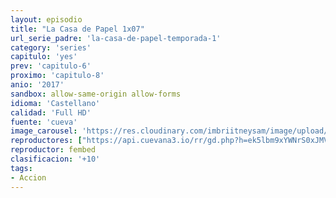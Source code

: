 ```yaml
---
layout: episodio
title: "La Casa de Papel 1x07"
url_serie_padre: 'la-casa-de-papel-temporada-1'
category: 'series'
capitulo: 'yes'
prev: 'capitulo-6'
proximo: 'capitulo-8'
anio: '2017'
sandbox: allow-same-origin allow-forms
idioma: 'Castellano'
calidad: 'Full HD'
fuente: 'cueva'
image_carousel: 'https://res.cloudinary.com/imbriitneysam/image/upload/v1546638640/casa-papel-1-poster-min.jpg'
reproductores: ["https://api.cuevana3.io/rr/gd.php?h=ek5lbm9xYWNrS0xJMVp5b21KREk0dFBLbjVkaHhkRGdrOG1jbnBpUnhhS1ZxbWhpbTViSTdLZlVoM1NHdDVibDNjWnBscXl5MXNuY3A2U0FnN3JGb0tlU3FadVkyUT09"]
reproductor: fembed
clasificacion: '+10'
tags:
- Accion
---
```












